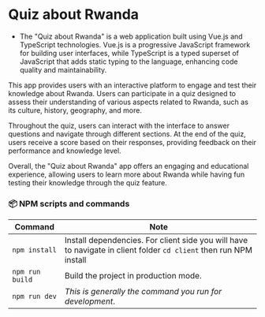 
# Quiz about Rwanda

- The "Quiz about Rwanda" is a web application built using Vue.js and TypeScript technologies. Vue.js is a progressive JavaScript framework for building user interfaces, while TypeScript is a typed superset of JavaScript that adds static typing to the language, enhancing code quality and maintainability.

This app provides users with an interactive platform to engage and test their knowledge about Rwanda. Users can participate in a quiz designed to assess their understanding of various aspects related to Rwanda, such as its culture, history, geography, and more.

Throughout the quiz, users can interact with the interface to answer questions and navigate through different sections. At the end of the quiz, users receive a score based on their responses, providing feedback on their performance and knowledge level.

Overall, the "Quiz about Rwanda" app offers an engaging and educational experience, allowing users to learn more about Rwanda while having fun testing their knowledge through the quiz feature.


### 📦 NPM scripts and commands

| Command          | Note                                                                                                                           |
| ---------------- | ------------------------------------------------------------------------------------------------------------------------------ |
| `npm install`    | Install dependencies. For client side you will have to navigate in client folder `cd client` then run NPM install              |
| `npm run build`  | Build the project in production mode.                                                                                          |
| `npm run dev`    | _This is generally the command you run for development_.                                                                       |
